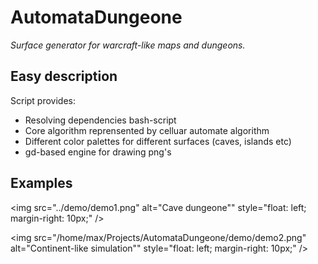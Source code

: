 <h1> AutomataDungeone</h1>

_Surface generator for warcraft-like maps and dungeons._

<h2>Easy description</h2>

Script provides:

* Resolving dependencies bash-script
* Core algorithm reprensented by celluar automate algorithm
* Different color palettes for different surfaces (caves, islands etc)
* gd-based engine for drawing png's

<h2>Examples</h2>

<img src="../demo/demo1.png"
alt="Cave dungeone""
style="float: left; margin-right: 10px;" />

<img src="/home/max/Projects/AutomataDungeone/demo/demo2.png"
alt="Continent-like simulation""
style="float: left; margin-right: 10px;" />


